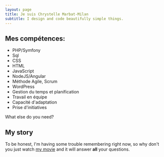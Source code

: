 ```yaml
---
layout: page
title: Je suis Chrystelle Marbat-Milan
subtitle: I design and code beautifully simple things.
---
```

## Mes compétences:

- PHP/Symfony
- Sql
- CSS
- HTML
- JavaScript
- NodeJS/Angular
- Méthode Agile, Scrum
- WordPress
- Gestion du temps et planification
- Travail en équipe
- Capacité d'adaptation
- Prise d'initiatives


What else do you need?

## My story

To be honest, I'm having some trouble remembering right now, so why don't you just watch [my movie](https://en.wikipedia.org/wiki/The_Princess_Bride_%28film%29) and it will answer **all** your questions.
